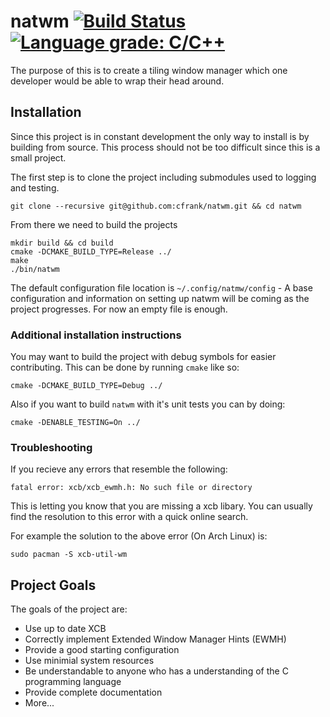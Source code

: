 # natwm [![Build Status](https://travis-ci.com/cfrank/natwm.svg?branch=dev)](https://travis-ci.com/cfrank/natwm) [![Language grade: C/C++](https://img.shields.io/lgtm/grade/cpp/g/cfrank/natwm.svg?logo=lgtm&logoWidth=18)](https://lgtm.com/projects/g/cfrank/natwm/context:cpp)
The purpose of this is to create a tiling window manager which one developer would be able to wrap their head around.

## Installation
Since this project is in constant development the only way to install is by building from source. This process should not be too difficult since this is a small project.

The first step is to clone the project including submodules used to logging and testing.

```
git clone --recursive git@github.com:cfrank/natwm.git && cd natwm
```

From there we need to build the projects

```
mkdir build && cd build
cmake -DCMAKE_BUILD_TYPE=Release ../
make
./bin/natwm
```

The default configuration file location is `~/.config/natmw/config` - A base configuration and information on setting up natwm will be coming as the project progresses. For now an empty file is enough.

### Additional installation instructions

You may want to build the project with debug symbols for easier contributing. This can be done by running `cmake` like so:

`cmake -DCMAKE_BUILD_TYPE=Debug ../`

Also if you want to build `natwm` with it's unit tests you can by doing:

`cmake -DENABLE_TESTING=On ../`

### Troubleshooting

If you recieve any errors that resemble the following:

`fatal error: xcb/xcb_ewmh.h: No such file or directory`

This is letting you know that you are missing a xcb libary. You can usually find the resolution to this error with a quick online search.

For example the solution to the above error (On Arch Linux) is:

`sudo pacman -S xcb-util-wm`


## Project Goals

The goals of the project are:

- Use up to date XCB
- Correctly implement Extended Window Manager Hints (EWMH)
- Provide a good starting configuration
- Use minimial system resources
- Be understandable to anyone who has a understanding of the C programming language
- Provide complete documentation
- More...
